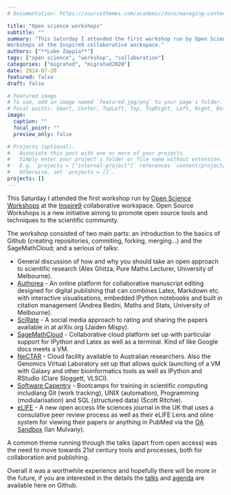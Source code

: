 ```yaml
---
# Documentation: https://sourcethemes.com/academic/docs/managing-content/

title: "Open science workshops"
subtitle: ""
summary: "This Saturday I attended the first workshop run by Open Science
Workshops at the Inspire9 collaborative workspace."
authors: ["**Luke Zappia**"]
tags: ["open science", "workshop", "collaboration"]
categories: ["migrated", "migrated2020"]
date: 2014-07-20
featured: false
draft: false

# Featured image
# To use, add an image named `featured.jpg/png` to your page's folder.
# Focal points: Smart, Center, TopLeft, Top, TopRight, Left, Right, BottomLeft, Bottom, BottomRight.
image:
  caption: ""
  focal_point: ""
  preview_only: false

# Projects (optional).
#   Associate this post with one or more of your projects.
#   Simply enter your project's folder or file name without extension.
#   E.g. `projects = ["internal-project"]` references `content/project/deep-learning/index.md`.
#   Otherwise, set `projects = []`.
projects: []
---
```


This Saturday I attended the first workshop run by
[Open Science Workshops](https://openscienceworkshops.github.io/) at the
[Inspire9](http://inspire9.com/) collaborative workspace. Open Source Workshops
is a new initiative aiming to promote open source tools and techniques to the
scientific community.

The workshop consisted of two main parts: an introduction to the basics of
Github (creating repositories, commiting, forking, merging...) and the
SageMathCloud; and a serious of talks:

* General discussion of how and why you should take an open approach to
  scientific research (Alex Ghitza, Pure Maths Lecturer,
  University of Melbourne).
* [Authorea](https://www.authorea.com/) - An online platform for collaborative
  manuscript editing designed for digital publishing that can combines Latex,
  Markdown etc. with interactive visualisations, embedded IPython notebooks and
  built in citation management (Andrea Bedini, Maths and Stats, University of
  Melbourne).
* [SciRate](https://scirate.com/) - A social media approach to rating and
  sharing the papers available in at arXiv.org (Jaiden Mispy).
* [SageMathCloud](https://cloud.sagemath.com/) - Collaborative cloud platform
  set up with particular support for IPython and Latex as well as a terminal.
  Kind of like Google docs meets a VM.
* [NeCTAR](https://nectar.org.au/) - Cloud facility available to Australian
  researchers. Also the Genomics Virtual Laboratory set up that allows quick
  launching of a VM with Galaxy and other bioinformatics tools as well as
  IPython and RStudio (Clare Sloggett, VLSCI).
* [Software Capentry](http://software-carpentry.org/) - Bootcamps for training
  in scientific computing includiang Git (work tracking), UNIX (automation),
  Programming (modularisation) and SQL (structured data) (Scott Ritchie).
* [eLIFE](http://elifesciences.org/) - A new open access life sciences journal
  in the UK that uses a consulative peer review process as well as their eLIFE
  Lens and oline system for viewing their papers or anything in PubMed via the
  [OA Sandbox](http://oa-sandbox.org/) (Ian Mulvany).

A common theme running through the talks (apart from open access) was the need
to move towards 21st century tools and processes, both for collaboration and
publishing.

Overall it was a worthwhile experience and hopefully there will be more in the
future, if you are interested in the details the
[talks](https://github.com/silky/osw-material/tree/master/workshop-melb-2014)
and [agenda](https://github.com/OpenScienceWorkshops/osw-material/wiki/Summary-of-the-July-2014-Melbourne-Open-Science-Workshop)
are available here on Github.
